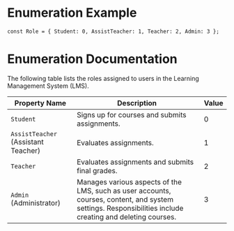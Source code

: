 # Enumeration Example

`const Role = {
Student: 0,
AssistTeacher: 1,
Teacher: 2,
Admin: 3
};`
# Enumeration Documentation

The following table lists the roles assigned to users in the Learning Management System (LMS).

| Property Name | Description | Value |
| ------------- | ----------- | ----- |
| `Student` | Signs up for courses and submits assignments. | 0 |
| `AssistTeacher` (Assistant Teacher) | Evaluates assignments. | 1 |
| `Teacher` | Evaluates assignments and submits final grades. | 2 |
| `Admin` (Administrator) | Manages various aspects of the LMS, such as user accounts, courses, content, and system settings. Responsibilities include creating and deleting courses. | 3 | 
